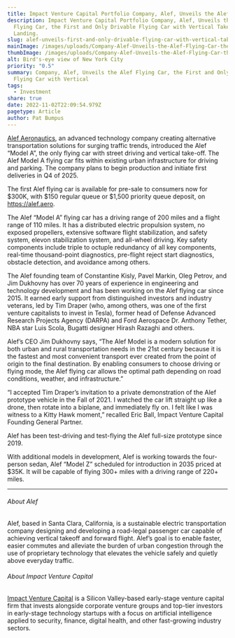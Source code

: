 ```yaml
---
title: Impact Venture Capital Portfolio Company, Alef, Unveils the Alef Flying Car
description: Impact Venture Capital Portfolio Company, Alef, Unveils the Alef
  Flying Car, the First and Only Drivable Flying Car with Vertical Takeoff and
  Landing.
slug: alef-unveils-first-and-only-drivable-flying-car-with-vertical-takeoff-and-landing
mainImage: /images/uploads/Company-Alef-Unveils-the-Alef-Flying-Car-the-First-and-Only-Drivable-Flying-featured.jpg
thumbImage: /images/uploads/Company-Alef-Unveils-the-Alef-Flying-Car-the-First-and-Only-Drivable-Flying-thumb.jpg
alt: Bird's-eye view of New York City
priority: "0.5"
summary: Company, Alef, Unveils the Alef Flying Car, the First and Only Drivable
  Flying Car with Vertical
tags:
  - Investment
share: true
date: 2022-11-02T22:09:54.979Z
pagetype: Article
author: Pat Bumpus
---
```


[Alef Aeronautics](https://alef.aero/), an advanced technology company creating alternative transportation solutions for surging traffic trends, introduced the Alef “Model A”, the only flying car with street driving and vertical take-off. The Alef Model A flying car fits within existing urban infrastructure for driving and parking. The company plans to begin production and initiate first deliveries in Q4 of 2025.

The first Alef flying car is available for pre-sale to consumers now for $300K, with $150 regular queue or $1,500 priority queue deposit, on https://alef.aero.

The Alef “Model A” flying car has a driving range of 200 miles and a flight range of 110 miles. It has a distributed electric propulsion system, no exposed propellers, extensive software flight stabilization, and safety system, elevon stabilization system, and all-wheel driving. Key safety components include triple to octuple redundancy of all key components, real-time thousand-point diagnostics, pre-flight reject start diagnostics, obstacle detection, and avoidance among others.

The Alef founding team of Constantine Kisly, Pavel Markin, Oleg Petrov, and Jim Dukhovny has over 70 years of experience in engineering and technology development and has been working on the Alef flying car since 2015. It earned early support from distinguished investors and industry veterans, led by Tim Draper (who, among others, was one of the first venture capitalists to invest in Tesla), former head of Defense Advanced Research Projects Agency (DARPA) and Ford Aerospace Dr. Anthony Tether, NBA star Luis Scola, Bugatti designer Hirash Razaghi and others.

Alef’s CEO Jim Dukhovny says, “The Alef Model is a modern solution for both urban and rural transportation needs in the 21st century because it is the fastest and most convenient transport ever created from the point of origin to the final destination. By enabling consumers to choose driving or flying mode, the Alef flying car allows the optimal path depending on road conditions, weather, and infrastructure.”

“I accepted Tim Draper’s invitation to a private demonstration of the Alef prototype vehicle in the Fall of 2021. I watched the car lift straight up like a drone, then rotate into a biplane, and immediately fly on. I felt like I was witness to a Kitty Hawk moment,” recalled Eric Ball, Impact Venture Capital Founding General Partner.

Alef has been test-driving and test-flying the Alef full-size prototype since 2019.

With additional models in development, Alef is working towards the four-person sedan, Alef “Model Z” scheduled for introduction in 2035 priced at $35K. It will be capable of flying 300+ miles with a driving range of 220+ miles.

* * *

###### About Alef
Alef, based in Santa Clara, California, is a sustainable electric transportation company designing and developing a road-legal passenger car capable of achieving vertical takeoff and forward flight. Alef’s goal is to enable faster, easier commutes and alleviate the burden of urban congestion through the use of proprietary technology that elevates the vehicle safely and quietly above everyday traffic.

###### About Impact Venture Capital
[Impact Venture Capital](https://impactvc.com/) is a Silicon Valley-based early-stage venture capital firm that invests alongside corporate venture groups and top-tier investors in early-stage technology startups with a focus on artificial intelligence applied to security, finance, digital health, and other fast-growing industry sectors.
